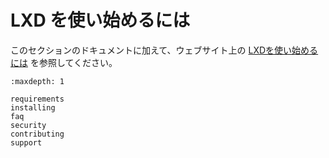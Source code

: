 # LXD を使い始めるには

このセクションのドキュメントに加えて、ウェブサイト上の [LXDを使い始めるには](https://linuxcontainers.org/ja/lxd/getting-started-cli/) を参照してください。

```{toctree}
:maxdepth: 1

requirements
installing
faq
security
contributing
support
```
